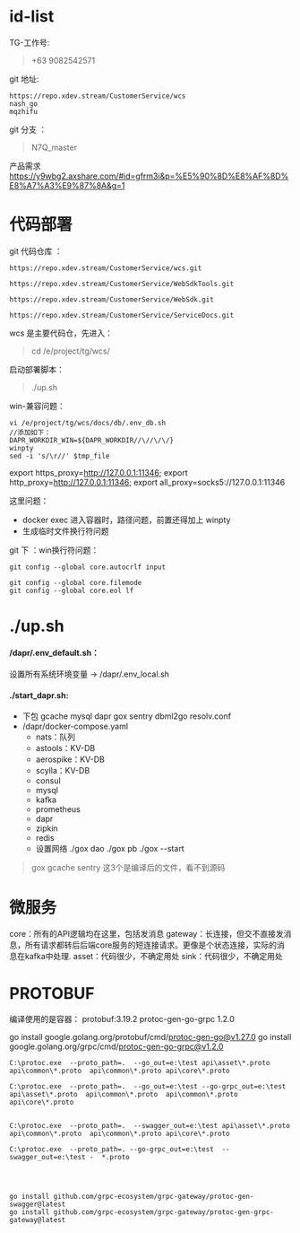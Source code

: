 # id-list


TG-工作号:
>+63 9082542571

git 地址: 
```
https://repo.xdev.stream/CustomerService/wcs
nash_go 
mqzhifu
```


git  分支 ：
>N7Q_master

产品需求
https://y9wbg2.axshare.com/#id=gfrm3i&p=%E5%90%8D%E8%AF%8D%E8%A7%A3%E9%87%8A&g=1

# 代码部署

git 代码仓库 ：
```
https://repo.xdev.stream/CustomerService/wcs.git

https://repo.xdev.stream/CustomerService/WebSdkTools.git

https://repo.xdev.stream/CustomerService/WebSdk.git

https://repo.xdev.stream/CustomerService/ServiceDocs.git
```

wcs 是主要代码仓，先进入：
>cd /e/project/tg/wcs/

启动部署脚本：
>./up.sh

win-兼容问题：
```
vi /e/project/tg/wcs/docs/db/.env_db.sh
//添加如下：
DAPR_WORKDIR_WIN=${DAPR_WORKDIR//\//\/\/}
winpty
sed -i 's/\r//' $tmp_file

```


export https_proxy=http://127.0.0.1:11346;
export http_proxy=http://127.0.0.1:11346;
export all_proxy=socks5://127.0.0.1:11346


这里问题：
- docker exec 进入容器时，路径问题，前置还得加上 winpty
- 生成临时文件换行符问题

git 下 ：win换行符问题：
```
git config --global core.autocrlf input 

git config --global core.filemode
git config --global core.eol lf
```

# ./up.sh

#### /dapr/.env_default.sh：
设置所有系统环境变量 ->   /dapr/.env_local.sh 

#### ./start_dapr.sh:
- 下包 gcache mysql dapr gox sentry dbml2go  resolv.conf
- /dapr/docker-compose.yaml
	- nats：队列
	- astools：KV-DB
	- aerospike：KV-DB
	- scylla：KV-DB
	- consul
	- mysql
	- kafka
	- prometheus
	- dapr
	- zipkin
	- redis
	- 设置网络
./gox dao
./gox pb
./gox --start

>gox gcache sentry 这3个是编译后的文件，看不到源码
# 微服务

core：所有的API逻辑均在这里，包括发消息
gateway：长连接，但交不直接发消息，所有请求都转后后端core服务的短连接请求。更像是个状态连接，实际的消息在kafka中处理.
asset：代码很少，不确定用处
sink：代码很少，不确定用处




# PROTOBUF

编译使用的是容器：
protobuf:3.19.2
protoc-gen-go-grpc 1.2.0



go install google.golang.org/protobuf/cmd/protoc-gen-go@v1.27.0
go install google.golang.org/grpc/cmd/protoc-gen-go-grpc@v1.2.0


```
C:\protoc.exe  --proto_path=.  --go_out=e:\test api\asset\*.proto  api\common\*.proto  api\common\*.proto api\core\*.proto

C:\protoc.exe  --proto_path=.  --go_out=e:\test --go-grpc_out=e:\test api\asset\*.proto  api\common\*.proto  api\common\*.proto api\core\*.proto


C:\protoc.exe  --proto_path=.  --swagger_out=e:\test api\asset\*.proto  api\common\*.proto  api\common\*.proto api\core\*.proto

C:\protoc.exe  --proto_path=. --go-grpc_out=e:\test  --swagger_out=e:\test -  *.proto




go install github.com/grpc-ecosystem/grpc-gateway/protoc-gen-swagger@latest
go install github.com/grpc-ecosystem/grpc-gateway/protoc-gen-grpc-gateway@latest


```
